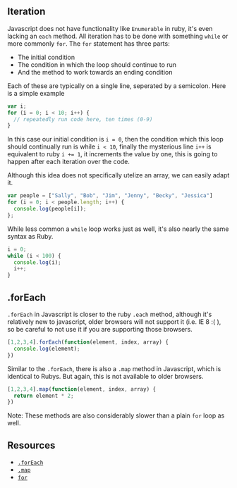 ## Iteration

Javascript does not have functionality like `Enumerable` in ruby, it's even lacking an `each` method. All iteration has to be done with something `while` or more commonly `for`. The `for` statement has three parts:

- The initial condition
- The condition in which the loop should continue to run
- And the method to work towards an ending condition

Each of these are typically on a single line, seperated by a semicolon. Here is a simple example

```js
var i;
for (i = 0; i < 10; i++) {
  // repeatedly run code here, ten times (0-9)
}
```

In this case our initial condition is `i = 0`, then the condition which this loop should continually run is while `i < 10`, finally the mysterious line `i++` is equivalent to ruby `i += 1`, it increments the value by one, this is going to happen after each iteration over the code.

Although this idea does not specifically utelize an array, we can easily adapt it.

```js
var people = ["Sally", "Bob", "Jim", "Jenny", "Becky", "Jessica"]
for (i = 0; i < people.length; i++) {
  console.log(people[i]);
};
```

While less common a `while` loop works just as well, it's also nearly the same syntax as Ruby.


```js
i = 0;
while (i < 100) {
  console.log(i);
  i++;
}
```

.forEach
--------

`.forEach` in Javascript is closer to the ruby `.each` method, although it's relatively new to javascript, older browsers will not support it (i.e. IE 8 :( ), so be careful to not use it if you are supporting those browsers.


```js
[1,2,3,4].forEach(function(element, index, array) {
  console.log(element);
})
```

Similar to the `.forEach`, there is also a `.map` method in Javascript, which is identical to Rubys. But again, this is not available to older browsers.

```js
[1,2,3,4].map(function(element, index, array) {
  return element * 2;
})
```

Note: These methods are also considerably slower than a plain `for` loop as well.

Resources
---------
- [`.forEach`](https://developer.mozilla.org/en-US/docs/Web/JavaScript/Reference/Global_Objects/Array/forEach)
- [`.map`](https://developer.mozilla.org/en-US/docs/Web/JavaScript/Reference/Global_Objects/Array/map)
- [`for`](https://developer.mozilla.org/en-US/docs/Web/JavaScript/Reference/Statements/for)
